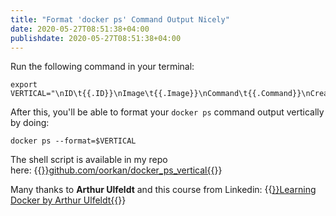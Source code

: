 ```yaml
---
title: "Format 'docker ps' Command Output Nicely"
date: 2020-05-27T08:51:38+04:00
publishdate: 2020-05-27T08:51:38+04:00
---
```


Run the following command in your terminal:

```
export VERTICAL="\nID\t{{.ID}}\nImage\t{{.Image}}\nCommand\t{{.Command}}\nCreated\t{{.RunningFor}}\nStatus\t{{.Status}}\nPorts\t{{.Ports}}\nNames\t{{.Names}}\n"
```

After this, you'll be able to format your `docker ps` command output vertically by doing:

```
docker ps --format=$VERTICAL
```

The shell script is available in my repo here:&nbsp;{{<a href="https://github.com/oorkan/docker_ps_vertical" target="_blank">}}github.com/oorkan/docker_ps_vertical{{</a>}}

Many thanks to **Arthur Ulfeldt** and this course from Linkedin:
{{<a href="https://www.linkedin.com/learning/learning-docker-2" target="_blank">}}Learning Docker by Arthur Ulfeldt{{</a>}}



